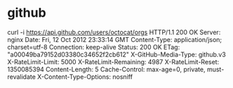 # github
curl -i https://api.github.com/users/octocat/orgs HTTP/1.1 200 OK Server: nginx Date: Fri, 12 Oct 2012 23:33:14 GMT Content-Type: application/json; charset=utf-8 Connection: keep-alive Status: 200 OK ETag: "a00049ba79152d03380c34652f2cb612" X-GitHub-Media-Type: github.v3 X-RateLimit-Limit: 5000 X-RateLimit-Remaining: 4987 X-RateLimit-Reset: 1350085394 Content-Length: 5 Cache-Control: max-age=0, private, must-revalidate X-Content-Type-Options: nosniff

